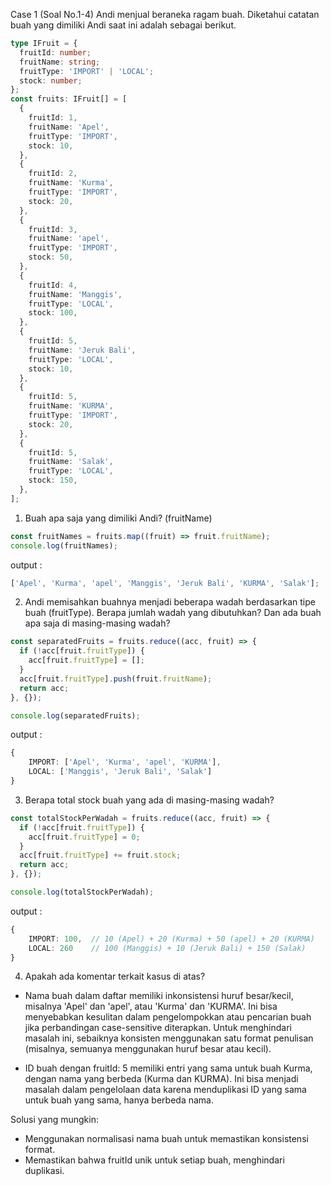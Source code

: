 Case 1 (Soal No.1-4)
Andi menjual beraneka ragam buah. Diketahui catatan buah yang dimiliki Andi saat ini
adalah sebagai berikut.

```typescript
type IFruit = {
  fruitId: number;
  fruitName: string;
  fruitType: 'IMPORT' | 'LOCAL';
  stock: number;
};
const fruits: IFruit[] = [
  {
    fruitId: 1,
    fruitName: 'Apel',
    fruitType: 'IMPORT',
    stock: 10,
  },
  {
    fruitId: 2,
    fruitName: 'Kurma',
    fruitType: 'IMPORT',
    stock: 20,
  },
  {
    fruitId: 3,
    fruitName: 'apel',
    fruitType: 'IMPORT',
    stock: 50,
  },
  {
    fruitId: 4,
    fruitName: 'Manggis',
    fruitType: 'LOCAL',
    stock: 100,
  },
  {
    fruitId: 5,
    fruitName: 'Jeruk Bali',
    fruitType: 'LOCAL',
    stock: 10,
  },
  {
    fruitId: 5,
    fruitName: 'KURMA',
    fruitType: 'IMPORT',
    stock: 20,
  },
  {
    fruitId: 5,
    fruitName: 'Salak',
    fruitType: 'LOCAL',
    stock: 150,
  },
];
```

1. Buah apa saja yang dimiliki Andi? (fruitName)

```typescript
const fruitNames = fruits.map((fruit) => fruit.fruitName);
console.log(fruitNames);
```

output :

```typescript
['Apel', 'Kurma', 'apel', 'Manggis', 'Jeruk Bali', 'KURMA', 'Salak'];
```

2. Andi memisahkan buahnya menjadi beberapa wadah berdasarkan tipe buah
   (fruitType). Berapa jumlah wadah yang dibutuhkan? Dan ada buah apa saja di
   masing-masing wadah?

```typescript
const separatedFruits = fruits.reduce((acc, fruit) => {
  if (!acc[fruit.fruitType]) {
    acc[fruit.fruitType] = [];
  }
  acc[fruit.fruitType].push(fruit.fruitName);
  return acc;
}, {});

console.log(separatedFruits);
```

output :

```typescript
{
    IMPORT: ['Apel', 'Kurma', 'apel', 'KURMA'],
    LOCAL: ['Manggis', 'Jeruk Bali', 'Salak']
}
```

3. Berapa total stock buah yang ada di masing-masing wadah?

```typescript
const totalStockPerWadah = fruits.reduce((acc, fruit) => {
  if (!acc[fruit.fruitType]) {
    acc[fruit.fruitType] = 0;
  }
  acc[fruit.fruitType] += fruit.stock;
  return acc;
}, {});

console.log(totalStockPerWadah);
```

output :

```typescript
{
    IMPORT: 100,  // 10 (Apel) + 20 (Kurma) + 50 (apel) + 20 (KURMA)
    LOCAL: 260    // 100 (Manggis) + 10 (Jeruk Bali) + 150 (Salak)
}
```

4. Apakah ada komentar terkait kasus di atas?

- Nama buah dalam daftar memiliki inkonsistensi huruf besar/kecil, misalnya 'Apel' dan 'apel', atau 'Kurma' dan 'KURMA'. Ini bisa menyebabkan kesulitan dalam pengelompokkan atau pencarian buah jika perbandingan case-sensitive diterapkan. Untuk menghindari masalah ini, sebaiknya konsisten menggunakan satu format penulisan (misalnya, semuanya menggunakan huruf besar atau kecil).

- ID buah dengan fruitId: 5 memiliki entri yang sama untuk buah Kurma, dengan nama yang berbeda (Kurma dan KURMA). Ini bisa menjadi masalah dalam pengelolaan data karena menduplikasi ID yang sama untuk buah yang sama, hanya berbeda nama.

Solusi yang mungkin:

- Menggunakan normalisasi nama buah untuk memastikan konsistensi format.
- Memastikan bahwa fruitId unik untuk setiap buah, menghindari duplikasi.
